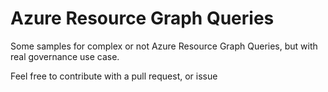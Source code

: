 # Azure Resource Graph Queries

Some samples for complex or not Azure Resource Graph Queries, but with real governance use case.

Feel free to contribute with a pull request, or issue

